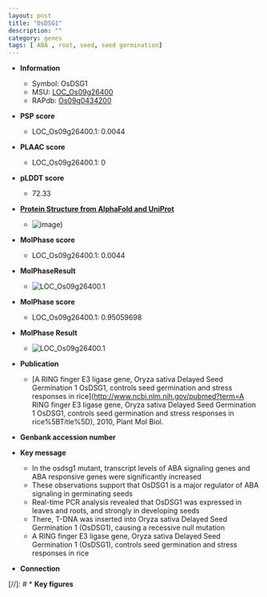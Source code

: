 ```yaml
---
layout: post
title: "OsDSG1"
description: ""
category: genes
tags: [ ABA , root, seed, seed germination]
---
```


* **Information**  
    + Symbol: OsDSG1  
    + MSU: [LOC_Os09g26400](http://rice.plantbiology.msu.edu/cgi-bin/ORF_infopage.cgi?orf=LOC_Os09g26400)  
    + RAPdb: [Os09g0434200](http://rapdb.dna.affrc.go.jp/viewer/gbrowse_details/irgsp1?name=Os09g0434200)  

* **PSP score**  
    + LOC_Os09g26400.1: 0.0044 

* **PLAAC score**  
    + LOC_Os09g26400.1: 0 

* **pLDDT score**
    + 72.33

* **[Protein Structure from AlphaFold and UniProt](https://www.uniprot.org/uniprotkb/B7E748/entry#structure)**
    + ![image](https://ricepsp.github.io/images/B/AF-B7E748-F1.png))

* **MolPhase score**
    + LOC_Os09g26400.1: 0.0044

* **MolPhaseResult**
    + ![LOC_Os09g26400.1](https://ricepsp.github.io/pictures/LOC_Os09g/LOC_Os09g26400.1.png)

* **MolPhase score**
    + LOC_Os09g26400.1: 0.95059698

* **MolPhase Result**
    + ![LOC_Os09g26400.1](https://304243504.github.io/Pictures/LOC_Os09g/LOC_Os09g26400.1.png)

* **Publication**  
    + [A RING finger E3 ligase gene, Oryza sativa Delayed Seed Germination 1 OsDSG1, controls seed germination and stress responses in rice](http://www.ncbi.nlm.nih.gov/pubmed?term=A RING finger E3 ligase gene, Oryza sativa Delayed Seed Germination 1 OsDSG1, controls seed germination and stress responses in rice%5BTitle%5D), 2010, Plant Mol Biol.

* **Genbank accession number**  

* **Key message**  
    + In the osdsg1 mutant, transcript levels of ABA signaling genes and ABA responsive genes were significantly increased
    + These observations support that OsDSG1 is a major regulator of ABA signaling in germinating seeds
    + Real-time PCR analysis revealed that OsDSG1 was expressed in leaves and roots, and strongly in developing seeds
    + There, T-DNA was inserted into Oryza sativa Delayed Seed Germination 1 (OsDSG1), causing a recessive null mutation
    + A RING finger E3 ligase gene, Oryza sativa Delayed Seed Germination 1 (OsDSG1), controls seed germination and stress responses in rice

* **Connection**  

[//]: # * **Key figures**  



